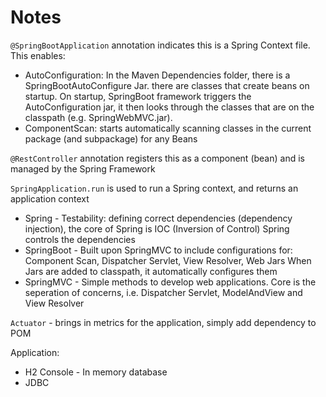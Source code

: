 # Notes
`@SpringBootApplication` annotation indicates this is a Spring Context file. 
This enables:
- AutoConfiguration: In the Maven Dependencies folder, there is a SpringBootAutoConfigure Jar.
    there are classes that create beans on startup.
    On startup, SpringBoot framework triggers the AutoConfiguration jar, it then looks through
    the classes that are on the classpath (e.g. SpringWebMVC.jar).
- ComponentScan: starts automatically scanning classes in the current package (and subpackage) for any Beans

`@RestController` annotation registers this as a component (bean) and is managed by the Spring Framework

`SpringApplication.run` is used to run a Spring context, and returns an application context


* Spring - Testability: defining correct dependencies (dependency injection), the core of Spring is IOC (Inversion of Control) Spring controls the dependencies 
* SpringBoot - Built upon SpringMVC to include configurations for: Component Scan, Dispatcher Servlet, View Resolver, Web Jars
    When Jars are added to classpath, it automatically configures them
* SpringMVC - Simple methods to develop web applications. Core is the seperation of concerns, i.e. Dispatcher Servlet, ModelAndView and View Resolver


`Actuator` - brings in metrics for the application, simply add dependency to POM

Application:
- H2 Console - In memory database
- JDBC